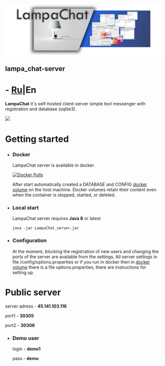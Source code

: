 <p align="center">
  <img title="logo" src='https://github.com/Alexzionx/lampa_chat-client/blob/master/assets/images/logo.png?raw=true' />
</p>

## lampa_chat-server

# - [Ru](https://github.com/Alexzionx/lampa_chat-server/blob/main/readmeRU.md)|En

**LampaChat** it`s self-hosted client-server simple text messenger with registration and database (sqlite3).

  [![](https://img.shields.io/github/last-commit/alexzionx/lampa_chat-client?label=LampaChat%20CLIENT)](https://github.com/Alexzionx/lampa_chat-client)

# Getting started
- ### Docker

  LampaChat server is available in docker.
  
  [![Docker Pulls](https://img.shields.io/docker/image-size/alexzionx/lampa_chat-server/latest?style=for-the-badge)](https://hub.docker.com/r/alexzionx/lampa_chat-server)
  
  After start automatically created a DATABASE and CONFIG [docker volume](https://docs.docker.com/storage/volumes/) on the host machine.
Docker volumes retain their content even when the container is stopped, started, or deleted.
- ### Local start
  LampaChat server requires **Java 8** or latest
  ```
  java -jar LampaChat_server.jar
  ```
- ### Configuration
  At the moment, blocking the registration of new users and changing the ports of the server are available from the settings.
  All server settings in file /config/options.properties or if you run in docker then in [docker volume](https://docs.docker.com/storage/volumes/) there is a file options.properties, there are instructions for setting up.

# Public server
   server adress - **45.141.103.116**
   
   port1 - **30305**
   
   port2 - **30306**
  
  - ### Demo user
    
    login - **demo1**
    
    pass - **demo**
  
  
